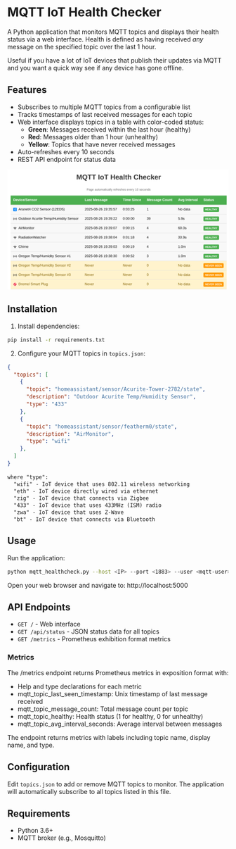 # MQTT IoT Health Checker

A Python application that monitors MQTT topics and displays their health status via a web interface.
Health is defined as having received _any_ message on the specified topic over the last 1 hour. 

Useful if you have a lot of IoT devices that publish their updates via MQTT and you want a quick way see if any device has gone offline. 

## Features

- Subscribes to multiple MQTT topics from a configurable list
- Tracks timestamps of last received messages for each topic
- Web interface displays topics in a table with color-coded status:
  - **Green**: Messages received within the last hour (healthy)
  - **Red**: Messages older than 1 hour (unhealthy)  
  - **Yellow**: Topics that have never received messages
- Auto-refreshes every 10 seconds
- REST API endpoint for status data

![Screenshot](./healthchecker-web-screenshot.png)

## Installation

1. Install dependencies:
```bash
pip install -r requirements.txt
```

2. Configure your MQTT topics in `topics.json`:
```json
{
  "topics": [
    {
      "topic": "homeassistant/sensor/Acurite-Tower-2782/state",
      "description": "Outdoor Acurite Temp/Humidity Sensor",
      "type": "433"
    },
    {
      "topic": "homeassistant/sensor/featherm0/state",
      "description": "AirMonitor",
      "type": "wifi"
    },
  ]
}
```
```
where "type": 
  "wifi" - IoT device that uses 802.11 wireless networking
  "eth" - IoT device directly wired via ethernet
  "zig" - IoT device that connects via Zigbee
  "433" - IoT device that uses 433MHz (ISM) radio
  "zwa" - IoT device that uses Z-Wave
  "bt" - IoT device that connects via Bluetooth
```

## Usage

Run the application:
```bash
python mqtt_healthcheck.py --host <IP> --port <1883> --user <mqtt-user> --password <password> --topics-file <topics.json>
```

Open your web browser and navigate to: http://localhost:5000

## API Endpoints

- `GET /` - Web interface
- `GET /api/status` - JSON status data for all topics
- `GET /metrics` - Prometheus exhibition format metrics

### Metrics

The /metrics endpoint returns Prometheus metrics in exposition format with:

  - Help and type declarations for each metric
  - mqtt_topic_last_seen_timestamp: Unix timestamp of last message received
  - mqtt_topic_message_count: Total message count per topic
  - mqtt_topic_healthy: Health status (1 for healthy, 0 for unhealthy)
  - mqtt_topic_avg_interval_seconds: Average interval between messages

  The endpoint returns metrics with labels including topic name, display name, and type.

## Configuration

Edit `topics.json` to add or remove MQTT topics to monitor. The application will automatically subscribe to all topics listed in this file.

## Requirements

- Python 3.6+
- MQTT broker (e.g., Mosquitto)

